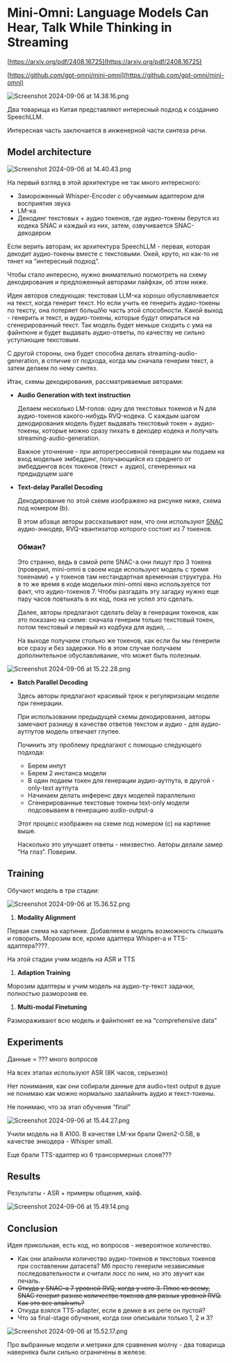 # Mini-Omni: Language Models Can Hear, Talk While Thinking in Streaming

[https://arxiv.org/pdf/2408.16725](https://arxiv.org/pdf/2408.16725) 

[https://github.com/gpt-omni/mini-omni](https://github.com/gpt-omni/mini-omni)

![Screenshot 2024-09-06 at 14.38.16.png](Mini-Omni/Screenshot_2024-09-06_at_14.38.16.png)

Два товарища из Китая представляют интересный подход к созданию SpeechLLM.

Интересная часть заключается в инженерной части синтеза речи.

## Model architecture

![Screenshot 2024-09-06 at 14.40.43.png](Mini-Omni/Screenshot_2024-09-06_at_14.40.43.png)

На первый взгляд в этой архитектуре не так много интересного:

- Замороженный Whisper-Encoder с обучаемым адаптером для восприятия звука
- LM-ка
- Декодинг текстовых + аудио токенов, где аудио-токены берутся из кодека SNAC и каждый из них, затем, озвучивается SNAC-декодером

Если верить авторам, их архитектура SpeechLLM - первая, которая декодит аудио-токены вместе с текстовыми. Окей, круто, но как-то не тянет на “интересный подход”.

Чтобы стало интересно, нужно внимательно посмотреть на схему декодирования и предложенный авторами лайфхак, об этом ниже.

Идея авторов следующая: текстовая LLM-ка хорошо обуславливается на текст, когда генерит текст. Но если учить ее генерить аудио-токены по тексту, она потеряет большУю часть этой способности. Какой выход - генерить и текст, и аудио-токены, которые будут опираться на сгенерированный текст. Так модель будет меньше сходить с ума на файнтюне и будет выдавать аудио-ответы, по качеству не сильно уступающие текстовым.

С другой стороны, она будет способна делать streaming-audio-generation, в отличие от подхода, когда мы сначала генерим текст, а затем делаем по нему синтез. 

Итак, схемы декодирования, рассматриваемые авторами:

- **Audio Generation with text instruction**
    
    Делаем несколько LM-голов: одну для текстовых токенов и N для аудио-токенов какого-нибудь RVQ-кодека. С каждым шагом декодирования модель будет выдавать текстовый токен + аудио-токены, которые можно сразу пихать в декодер кодека и получать streaming-audio-generation. 
    
    Важное уточнение - при авторегрессивной генерации мы подаем на вход модельке эмбеддинг, получающийся из среднего от эмбеддингов всех токенов (текст + аудио), сгенеренных на предыдущем шаге
    
- **Text-delay Parallel Decoding**
    
    Декодирование по этой схеме изображено на рисунке ниже, схема под номером (b).
    
    В этом абзаце авторы рассказывают нам, что они используют [SNAC](https://github.com/hubertsiuzdak/snac) аудио-энкодер, RVQ-квантизатор которого состоит из 7 токенов. 
    
    ### Обман?
    
    Это странно, ведь в самой репе SNAC-а они пишут про 3 токена (проверил, mini-omni в своем коде используют модель с тремя токенами) + у токенов там нестандартная временная структура. Но в то же время в коде модельки mini-omni явно используется тот факт, что аудио-токенов 7. Чтобы разгадать эту загадку нужно еще пару часов повтыкать в их код, пока не успел это сделать.
    
    Далее, авторы предлагают сделать delay в генерации токенов, как это показано на схеме: сначала генерим только текстовый токен, потом текстовый и первый из кодбука для аудио, …
    
    На выходе получаем столько же токенов, как если бы мы генерили все сразу и без задержки. Но в этом случае получаем дополнительное обуславливание, что может быть полезным.
    

![Screenshot 2024-09-06 at 15.22.28.png](Mini-Omni/Screenshot_2024-09-06_at_15.22.28.png)

- **Batch Parallel Decoding**
    
    Здесь авторы предлагают красивый трюк к регуляризации модели при генерации.
    
    При использовании предыдущей схемы декодирования, авторы замечают разницу в качестве ответов текстом и аудио - для аудио-аутпутов модель отвечает глупее.
    
    Починить эту проблему предлагают с помощью следующего подхода:
    
    - Берем инпут
    - Берем 2 инстанса модели
    - В один подаем токен для генерации аудио-аутпута, в другой - only-text аутпута
    - Начинаем делать инференс двух моделей параллельно
    - Сгенерированные текстовые токены text-only модели подсовываем в генерацию audio-output-а
    
    Этот процесс изображен на схеме под номером (c) на картинке выше.
    
    Насколько это улучшает ответы - неизвестно. Авторы делали замер “На глаз”. Поверим.
    

## Training

Обучают модель в три стадии:

![Screenshot 2024-09-06 at 15.36.52.png](Mini-Omni/Screenshot_2024-09-06_at_15.36.52.png)

1. **Modality Alignment**

Первая схема на картинке.  Добавляем в модель возможность слышать и говорить. Морозим все, кроме адаптера Whisper-а и TTS-адаптера????.

На этой стадии учим модель на ASR и TTS

1. **Adaption Training**

Морозим адаптеры и учим модель на аудио-ту-текст задачки, полностью разморозив ее.

1. **Multi-modal Finetuning**

Размораживают всю модель и файнтюнят ее на “comprehensive data”

## Experiments

Данные = ??? много вопросов

На всех этапах используют ASR (8K часов, серьезно)

Нет понимания, как они собирали данные для audio+text output в душе не понимаю как можно нормально заалайнить аудио и текст-токены.

Не понимаю, что за этап обучения “final”

![Screenshot 2024-09-06 at 15.44.27.png](Mini-Omni/Screenshot_2024-09-06_at_15.44.27.png)

Учили модель на 8 А100. В качестве LM-ки брали Qwen2-0.5B, в качестве энкодера - Whisper small.

Еще брали TTS-адаптер из 6 трансормерных слоев???

## Results

Результаты - ASR + примеры общения, кайф.

![Screenshot 2024-09-06 at 15.49.14.png](Mini-Omni/Screenshot_2024-09-06_at_15.49.14.png)

## Conclusion

Идея прикольная, есть код, но вопросов - невероятное количество.

- Как они алайнили количество аудио-токенов и текстовых токенов при составлении датасета? Мб просто генерили независимые последовательности и считали лосс по ним, но это звучит как печаль.
- ~~Откуда у SNAC-а 7 уровней RVQ, когда у него 3. Плюс ко всему, SNAC генерит разное количество токенов для разных уровней RVQ. Как это все алайнить?~~
- Откуда взялся TTS-adapter, если в демке в их репе он пустой?
- Что за final-stage обучения, когда они описывали только 1, 2 и 3?

![Screenshot 2024-09-06 at 15.52.17.png](Mini-Omni/Screenshot_2024-09-06_at_15.52.17.png)

Про выбранные модели и метрики для сравнения молчу - два товарища наверняка были сильно ограничены в железе.